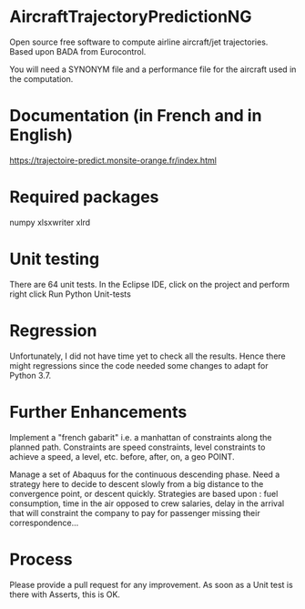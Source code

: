 # AircraftTrajectoryPredictionNG

Open source free software to compute airline aircraft/jet trajectories.  
Based upon BADA from Eurocontrol.

You will need a SYNONYM file and a performance file for the aircraft used in the computation.

# Documentation (in French and in English)
https://trajectoire-predict.monsite-orange.fr/index.html 

# Required packages

numpy
xlsxwriter
xlrd

# Unit testing

There are 64 unit tests. In the Eclipse IDE, click on the project and perform right click Run Python Unit-tests

# Regression

Unfortunately, I did not have time yet to check all the results.
Hence there might regressions since the code needed some changes to adapt for Python 3.7.

# Further Enhancements

Implement a "french gabarit" i.e. a manhattan of constraints along the planned path. Constraints are speed constraints, level constraints to achieve a speed, a level, etc. before, after, on, a geo POINT.

Manage a set of Abaquus for the continuous descending phase.
Need a strategy here to decide to descent slowly from a big distance to the convergence point, or descent quickly.
Strategies are based upon : fuel consumption, time in the air opposed to crew salaries, delay in the arrival that will constraint the company to pay for passenger missing their correspondence...

# Process

Please provide a pull request for any improvement. As soon as a Unit test is there with Asserts, this is OK.
